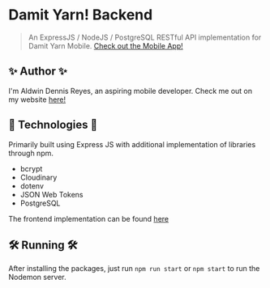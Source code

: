 # Damit Yarn! Backend

> An ExpressJS / NodeJS / PostgreSQL RESTful API implementation for Damit Yarn Mobile. [Check out the Mobile App!](https://github.com/Aldwinny/damit-yarn-mobile-app)

## ✨ Author ✨

I'm Aldwin Dennis Reyes, an aspiring mobile developer. Check me out on my website [here!](https://aldwinny.github.io/)

## 📖 Technologies 📖

Primarily built using Express JS with additional implementation of libraries through npm.

- bcrypt
- Cloudinary
- dotenv
- JSON Web Tokens
- PostgreSQL

The frontend implementation can be found [here](https://github.com/Aldwinny/damit-yarn-mobile-app)

## 🛠️ Running 🛠️

After installing the packages, just run <code>npm run start</code> or <code>npm start</code> to run the Nodemon server.

<!-- 📢 API Documentation 📢

#### ✅ Returns a status of 405 and a message of "To be Implemented."

&nbsp;

### 🔵 Unimplemented Stuff (Mostly used for README Reference)

```http
  GET /api/items
```

| Parameter | Type     | Description                |
| :-------- | :------- | :------------------------- |
| `api_key` | `string` | **Required**. Your API key |

#### Get item

```http
  GET /api/items/${id}
```

| Parameter | Type     | Description                       |
| :-------- | :------- | :-------------------------------- |
| `id`      | `string` | **Required**. Id of item to fetch |

#### add(num1, num2)

Takes two numbers and returns the sum. -->
